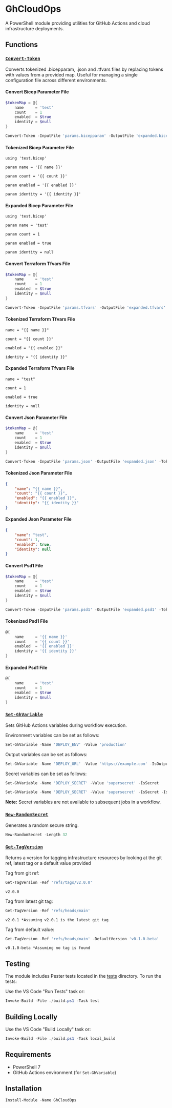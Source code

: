 # GhCloudOps

A PowerShell module providing utilities for GitHub Actions and cloud infrastructure deployments.

## Functions

### [`Convert-Token`](src/public/Convert-Token.ps1)

Converts tokenized .bicepparam, .json and .tfvars files by replacing tokens with values from a provided map. Useful for managing a single configuration file across different environments.

#### Convert Bicep Parameter File

```powershell
$tokenMap = @{
    name     = 'test'
    count    = 1
    enabled  = $true
    identity = $null
}

Convert-Token -InputFile 'params.bicepparam' -OutputFile 'expanded.bicepparam' -TokenMap $tokenMap
```

#### Tokenized Bicep Parameter File

```bicep
using 'test.bicep'

param name = '{{ name }}'

param count = '{{ count }}'

param enabled = '{{ enabled }}'

param identity = '{{ identity }}'
```

#### Expanded Bicep Parameter File

```bicep
using 'test.bicep'

param name = 'test'

param count = 1

param enabled = true

param identity = null
```

#### Convert Terraform Tfvars File

```powershell
$tokenMap = @{
    name     = 'test'
    count    = 1
    enabled  = $true
    identity = $null
}

Convert-Token -InputFile 'params.tfvars' -OutputFile 'expanded.tfvars' -TokenMap $tokenMap
```

#### Tokenized Terraform Tfvars File

```hcl
name = "{{ name }}"

count = "{{ count }}"

enabled = "{{ enabled }}"

identity = "{{ identity }}"
```

#### Expanded Terraform Tfvars File

```hcl
name = "test"

count = 1

enabled = true

identity = null
```

#### Convert Json Parameter File

```powershell
$tokenMap = @{
    name     = 'test'
    count    = 1
    enabled  = $true
    identity = $null
}

Convert-Token -InputFile 'params.json' -OutputFile 'expanded.json' -TokenMap $tokenMap
```

#### Tokenized Json Parameter File

```json
{
    "name": "{{ name }}",
    "count": "{{ count }}",
    "enabled": "{{ enabled }}",
    "identity": "{{ identity }}"
}
```

#### Expanded Json Parameter File

```json
{
    "name": "test",
    "count": 1,
    "enabled": true,
    "identity": null
}
```

#### Convert Psd1 File

```powershell
$tokenMap = @{
    name     = 'test'
    count    = 1
    enabled  = $true
    identity = $null
}

Convert-Token -InputFile 'params.psd1' -OutputFile 'expanded.psd1' -TokenMap $tokenMap
```

#### Tokenized Psd1 File

```powershell
@{
    name     = '{{ name }}'
    count    = '{{ count }}'
    enabled  = '{{ enabled }}'
    identity = '{{ identity }}'
}
```

#### Expanded Psd1 File

```powershell
@{
    name     = 'test'
    count    = 1
    enabled  = $true
    identity = $null
}
```

### [`Set-GhVariable`](src/public/Set-GhVariable.ps1)

Sets GitHub Actions variables during workflow execution.

Environment variables can be set as follows:

```powershell
Set-GhVariable -Name 'DEPLOY_ENV' -Value 'production'
```

Output variables can be set as follows:

```powershell
Set-GhVariable -Name 'DEPLOY_URL' -Value 'https://example.com' -IsOutput
```

Secret variables can be set as follows:

```powershell
Set-GhVariable -Name 'DEPLOY_SECRET' -Value 'supersecret' -IsSecret
```

```powershell
Set-GhVariable -Name 'DEPLOY_SECRET' -Value 'supersecret' -IsSecret -IsOutput
```

**Note:** Secret variables are not available to subsequent jobs in a workflow.

### [`New-RandomSecret`](src/public/New-RandomSecret.ps1)

Generates a random secure string.

```powershell
New-RandomSecret -Length 32
```

### [`Get-TagVersion`](src/public/Get-TagVersion.ps1)

Returns a version for tagging infrastructure resources by looking at the git ref, latest tag or a default value provided

Tag from git ref:

```powershell
Get-TagVersion -Ref 'refs/tags/v2.0.0'
```

```text
v2.0.0
```

Tag from latest git tag:

```powershell
Get-TagVersion -Ref 'refs/heads/main'
```

```text
v2.0.1 *Assuming v2.0.1 is the latest git tag
```

Tag from default value:

```powershell
Get-TagVersion -Ref 'refs/heads/main' -DefaultVersion 'v0.1.0-beta'
```

```text
v0.1.0-beta *Assuming no tag is found
```

## Testing

The module includes Pester tests located in the [tests](tests) directory. To run the tests:

Use the VS Code "Run Tests" task or:

```powershell
Invoke-Build -File ./build.ps1 -Task test
```

## Building Locally

Use the VS Code "Build Locally" task or:

```powershell
Invoke-Build -File ./build.ps1 -Task local_build
```

## Requirements

- PowerShell 7
- GitHub Actions environment (for `Set-GhVariable`)

## Installation

```powershell
Install-Module -Name GhCloudOps
```
